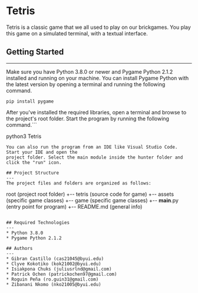 # Tetris
Tetris is a classic game that we all used to play on our brickgames. You play this game 
on a simulated terminal, with a textual interface.

## Getting Started
---
Make sure you have Python 3.8.0 or newer and Pygame Python 2.1.2 installed and running on your machine. You can install Pygame Python with the latest version by opening a terminal and running the following command.
```
pip install pygame
```
After you've installed the required libraries, open a terminal and browse to the project's root folder. Start the program by running the following command.```

python3 Tetris 
```
You can also run the program from an IDE like Visual Studio Code. Start your IDE and open the 
project folder. Select the main module inside the hunter folder and click the "run" icon.

## Project Structure
---
The project files and folders are organized as follows:
```
root                    (project root folder)
+-- tetris              (source code for game)
  +-- assets            (specific game classes)
  +-- game              (specific game classes)
  +-- __main__.py       (entry point for program)
+-- README.md           (general info)
```

## Required Technologies
---
* Python 3.8.0
* Pygame Python 2.1.2

## Authors
---
* Gibran Castillo (cas21045@byui.edu)
* Clyve Kokotiko (kok21002@byui.edu)
* Isiakpona Chuks (juliusrlnd@gmail.com)
* Patrick Ochen (patrickochen97@gmail.com)
* Roguin Peña (ro.guin31@gmail.com)
* Zibanani Nkomo (nko21005@byui.edu)